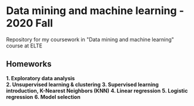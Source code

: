 # Data mining and machine learning - 2020 Fall
Repository for my coursework in "Data mining and machine learning" course at ELTE
## Homeworks
**1. Exploratory data analysis**<br>
**2. Unsupervised learning & clustering**
**3. Supervised learning introduction, K-Nearest Neighbors (KNN)**
**4. Linear regression**
**5. Logistic regression**
**6. Model selection**
